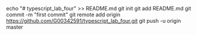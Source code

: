 echo "# typescript_lab_four" >> README.md
git init
git add README.md
git commit -m "first commit"
git remote add origin https://github.com/G00342591/typescript_lab_four.git
git push -u origin master